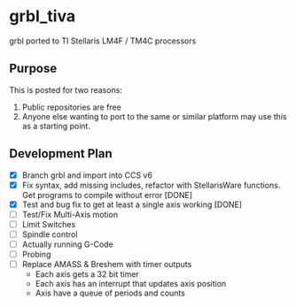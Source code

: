 # grbl_tiva
grbl ported to TI Stellaris LM4F / TM4C processors

## Purpose
This is posted for two reasons:
1. Public repositories are free
2. Anyone else wanting to port to the same or similar platform may use this as a starting point.

## Development Plan
- [x] Branch grbl and import into CCS v6
- [x] Fix syntax, add missing includes, refactor with StellarisWare functions. Get programs to compile without error [DONE]
- [x] Test and bug fix to get at least a single axis working [DONE]
- [ ] Test/Fix Multi-Axis motion
- [ ] Limit Switches
- [ ] Spindle control
- [ ] Actually running G-Code
- [ ] Probing
- [ ] Replace AMASS & Breshem with timer outputs
  * Each axis gets a 32 bit timer
  * Each axis has an interrupt that updates axis position
  * Axis have a queue of periods and counts
